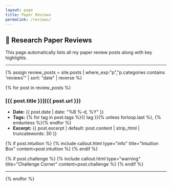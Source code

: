 ```yaml
---
layout: page
title: Paper Reviews
permalink: /reviews/
---
```


## 📑 Research Paper Reviews

This page automatically lists all my paper review posts along with key highlights.

---

{% assign review_posts = site.posts | where_exp:"p","p.categories contains 'reviews'" | sort: "date" | reverse %}

{% for post in review_posts %}
### [{{ post.title }}]({{ post.url }})
- **Date:** {{ post.date | date: "%B %-d, %Y" }}
- **Tags:** {% for tag in post.tags %}{{ tag }}{% unless forloop.last %}, {% endunless %}{% endfor %}
- **Excerpt:** {{ post.excerpt | default: post.content | strip_html | truncatewords: 30 }}

{% if post.intuition %}
{% include callout.html type="info" title="Intuition Box" content=post.intuition %}
{% endif %}

{% if post.challenge %}
{% include callout.html type="warning" title="Challenge Corner" content=post.challenge %}
{% endif %}

---
{% endfor %}



